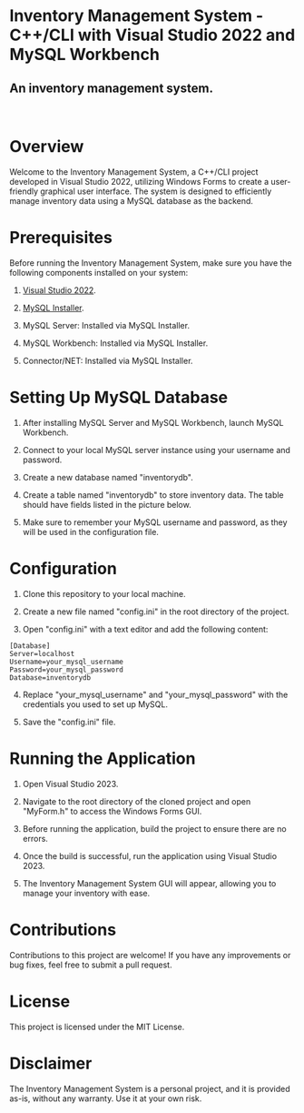 # Inventory Management System - C++/CLI with Visual Studio 2022 and MySQL Workbench

## An inventory management system.

&nbsp;

# Overview
Welcome to the Inventory Management System, a C++/CLI project developed in Visual Studio 2022, utilizing Windows Forms to create a user-friendly graphical user interface. The system is designed to efficiently manage inventory data using a MySQL database as the backend.

# Prerequisites
Before running the Inventory Management System, make sure you have the following components installed on your system:

1. [Visual Studio 2022](https://visualstudio.microsoft.com/downloads/).

2. [MySQL Installer](https://dev.mysql.com/downloads/installer/).

3. MySQL Server: Installed via MySQL Installer.

4. MySQL Workbench: Installed via MySQL Installer.

5. Connector/NET: Installed via MySQL Installer.

# Setting Up MySQL Database
1. After installing MySQL Server and MySQL Workbench, launch MySQL Workbench.

2. Connect to your local MySQL server instance using your username and password.

3. Create a new database named "inventorydb".

4. Create a table named "inventorydb" to store inventory data. The table should have fields listed in the picture below.

5. Make sure to remember your MySQL username and password, as they will be used in the configuration file.

# Configuration
1. Clone this repository to your local machine.

2. Create a new file named "config.ini" in the root directory of the project.

3. Open "config.ini" with a text editor and add the following content:
```
[Database]
Server=localhost
Username=your_mysql_username
Password=your_mysql_password
Database=inventorydb
```
4. Replace "your_mysql_username" and "your_mysql_password" with the credentials you used to set up MySQL.

5. Save the "config.ini" file.

# Running the Application
1. Open Visual Studio 2023.

2. Navigate to the root directory of the cloned project and open "MyForm.h" to access the Windows Forms GUI.

3. Before running the application, build the project to ensure there are no errors.

4. Once the build is successful, run the application using Visual Studio 2023.

5. The Inventory Management System GUI will appear, allowing you to manage your inventory with ease.

# Contributions
Contributions to this project are welcome! If you have any improvements or bug fixes, feel free to submit a pull request.

# License
This project is licensed under the MIT License.

# Disclaimer
The Inventory Management System is a personal project, and it is provided as-is, without any warranty. Use it at your own risk.